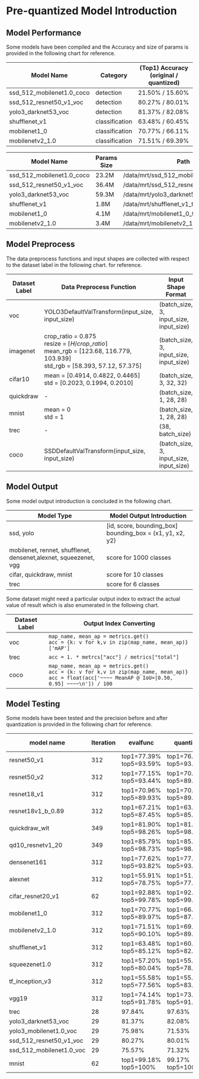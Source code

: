 # Pre-quantized Model Introduction

## Model Performance

Some models have been compiled and the Accuracy and size of params is provided in the following chart for reference.

| Model Name                | Category       | (Top1) Accuracy<br />(original / quantized) |
| ------------------------- | -------------- | ------------------------------------------- |
| ssd_512_mobilenet1.0_coco | detection      | 21.50% / 15.60%                             |
| ssd_512_resnet50_v1_voc   | detection      | 80.27% / 80.01%                             |
| yolo3_darknet53_voc       | detection      | 81.37% / 82.08%                             |
| shufflenet_v1             | classification | 63.48% / 60.45%                             |
| mobilenet1_0              | classification | 70.77% / 66.11%                             |
| mobilenetv2_1.0           | classification | 71.51% / 69.39%                             |

| Model Name                | Params Size | Path                                    |
| ------------------------- | ----------- | --------------------------------------- |
| ssd_512_mobilenet1.0_coco | 23.2M       | /data/mrt/ssd_512_mobilenet1.0_coco_tfm |
| ssd_512_resnet50_v1_voc   | 36.4M       | /data/mrt/ssd_512_resnet50_v1_voc_tfm   |
| yolo3_darknet53_voc       | 59.3M       | /data/mrt/yolo3_darknet53_voc_tfm       |
| shufflenet_v1             | 1.8M        | /data/mrt/shufflenet_v1_tfm             |
| mobilenet1_0              | 4.1M        | /data/mrt/mobilenet1_0_tfm              |
| mobilenetv2_1.0           | 3.4M        | /data/mrt/mobilenetv2_1.0_tfm           |


## Model Preprocess

The data preprocess functions and input shapes are collected with respect to the dataset label in the following chart. for reference.

| Dataset Label | Data Preprocess Function                                     | Input Shape Format                      |
| ------------- | ------------------------------------------------------------ | --------------------------------------- |
| voc           | YOLO3DefaultValTransform(input_size, input_size)             | (batch_size, 3, input_size, input_size) |
| imagenet      | crop_ratio = 0.875<br />resize = $\lceil H/crop\_ratio \rceil$<br />mean_rgb = [123.68, 116.779, 103.939]<br />std_rgb = [58.393, 57.12, 57.375] | (batch_size, 3, input_size, input_size) |
| cifar10       | mean = [0.4914, 0.4822, 0.4465]<br />std = [0.2023, 0.1994, 0.2010] | (batch_size, 3, 32, 32)                 |
| quickdraw     | -                                                            | (batch_size, 1, 28, 28)                 |
| mnist         | mean = 0<br />std = 1                                        | (batch_size, 1, 28, 28)                 |
| trec          | -                                                            | (38, batch_size)                        |
| coco          | SSDDefaultValTransform(input_size, input_size)               | (batch_size, 3, input_size, input_size) |



## Model Output

Some model output introduction is concluded in the following chart.

| Model Type                                                   | Model Output Introduction                                    |
| ------------------------------------------------------------ | ------------------------------------------------------------ |
| ssd, yolo                                                    | [id, score, bounding_box]<br />bounding_box = (x1, y1, x2, y2) |
| mobilenet, rennet, shufflenet,<br />densenet,alexnet, squeezenet, vgg | score for 1000 classes                                       |
| cifar, quickdraw, mnist                                      | score for 10 classes                                         |
| trec                                                         | score for 6 classes                                          |



Some dataset might need a particular output index to extract the actual value of result which is also enumerated in the following chart.

| Dataset Label | Output Index Converting                                      |
| ------------- | ------------------------------------------------------------ |
| voc           | `map_name, mean_ap = metrics.get()`<br />`acc = {k: v for k,v in zip(map_name, mean_ap)}['mAP']` |
| trec          | `acc = 1. * metrcs["acc"] / metrics["total"]`                |
| coco          | `map_name, mean_ap = metrics.get()`<br />`acc = {k: v for k,v in zip(map_name, mean_ap)}`<br />`acc = float(acc['~~~~ MeanAP @ IoU=[0.50, 0.95] ~~~~\n']) / 100` |



## Model Testing

Some models have been tested and the precision before and after quantization is provided in the following chart for reference.

| model name               | Iteration | evalfunc                     | quantize                     | total sample |
| ------------------------ | --------- | ---------------------------- | ---------------------------- | ------------ |
| resnet50_v1              | 312       | top1=77.39%<br />top5=93.59% | top1=76.47%<br />top5=93.28% | 50080        |
| resnet50_v2              | 312       | top1=77.15%<br />top5=93.44% | top1=70.76%<br />top5=89.56% | 50080        |
| resnet18_v1              | 312       | top1=70.96%<br />top5=89.93% | top1=70.11%<br />top5=89.60% | 50080        |
| resnet18v1_b_0.89        | 312       | top1=67.21%<br />top5=87.45% | top1=63.75%<br />top5=85.63% | 50080        |
| quickdraw_wlt            | 349       | top1=81.90%<br />top5=98.26% | top1=81.83%<br />top5=98.24% | 56000        |
| qd10_resnetv1_20         | 349       | top1=85.79%<br />top5=98.73% | top1=85.79%<br />top5=98.73% | 56000        |
| densenet161              | 312       | top1=77.62%<br />top5=93.82% | top1=77.32%<br />top5=93.63% | 50080        |
| alexnet                  | 312       | top1=55.91%<br />top5=78.75% | top1=51.69%<br />top5=77.99% | 50080        |
| cifar_resnet20_v1        | 62        | top1=92.88%<br />top5=99.78% | top1=92.82%<br />top5=99.75% | 10000        |
| mobilenet1_0             | 312       | top1=70.77%<br />top5=89.97% | top1=66.11%<br />top5=87.35% | 50080        |
| mobilenetv2_1.0          | 312       | top1=71.51%<br />top5=90.10% | top1=69.39%<br />top5=89.30% | 50080        |
| shufflenet_v1            | 312       | top1=63.48%<br />top5=85.12% | top1=60.45%<br />top5=82.95% | 50080        |
| squeezenet1.0            | 312       | top1=57.20%<br />top5=80.04% | top1=55.16%<br />top5=78.67% | 50080        |
| tf_inception_v3          | 312       | top1=55.58%<br />top5=77.56% | top1=55.54%<br />top5=83.03% | 50080        |
| vgg19                    | 312       | top1=74.14%<br />top5=91.78% | top1=73.75%<br />top5=91.67% | 50080        |
| trec                     | 28        | 97.84%                       | 97.63%                       | 1102         |
| yolo3_darknet53_voc      | 29        | 81.37%                       | 82.08%                       | 4800         |
| yolo3_mobilenet1.0_voc   | 29        | 75.98%                       | 71.53%                       | 4800         |
| ssd_512_resnet50_v1_voc  | 29        | 80.27%                       | 80.01%                       | 4800         |
| ssd_512_mobilenet1.0_voc | 29        | 75.57%                       | 71.32%                       | 4800         |
| mnist                    | 62        | top1=99.18%<br />top5=100%   | 99.17%<br />top5=100%        | 10000        |

